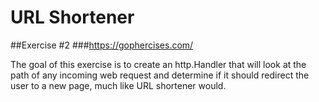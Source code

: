 # URL Shortener

##Exercise #2
###https://gophercises.com/

The goal of this exercise is to create an http.Handler that will look at the path of any incoming web request and determine if it should redirect the user to a new page, much like URL shortener would.